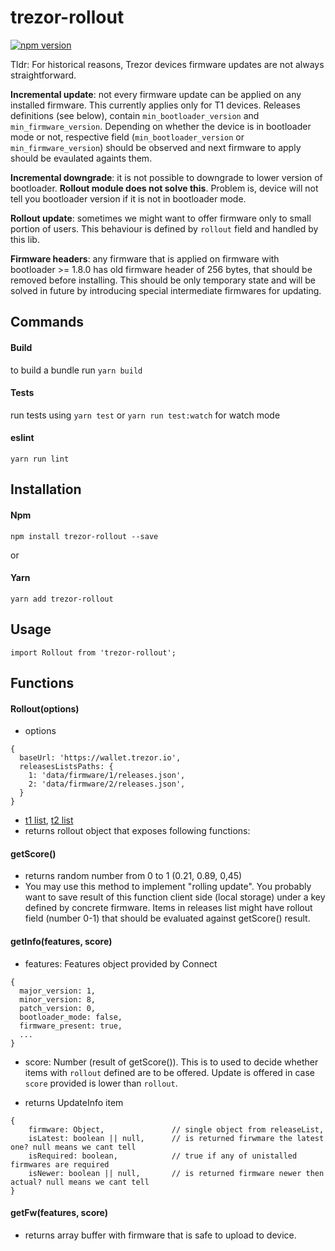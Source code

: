 trezor-rollout
=========

[![npm version](https://badge.fury.io/js/trezor-rollout.svg)](https://badge.fury.io/js/trezor-rollout)

Tldr: For historical reasons, Trezor devices firmware updates are not always straightforward. 

__Incremental update__: not every firmware update can be applied on any installed firmware. This currently applies only for T1 devices. Releases definitions (see below), contain `min_bootloader_version` and `min_firmware_version`. Depending on whether the device is in bootloader mode or not, respective field (`min_bootloader_version` or `min_firmware_version`) should be observed and next firmware to apply should be evaulated againts them. 

__Incremental downgrade__: it is not possible to downgrade to lower version of bootloader. __Rollout module does not solve this__. Problem is, device will not tell you bootloader version if it is not in bootloader mode. 

__Rollout update__: sometimes we might want to offer firmware only to small portion of users. This behaviour is defined by `rollout` field and handled by this lib.

__Firmware headers__: any firmware that is applied on firmware with bootloader  >= 1.8.0 has old firmware header of 256 bytes, that should be removed before installing. This should be only temporary state and will be solved in future by introducing special intermediate firmwares for updating.


Commands
-

#### Build 
to build a bundle run `yarn build`

#### Tests
run tests using `yarn test` or `yarn run test:watch` for watch mode

#### eslint
`yarn run lint`

Installation
-----

#### Npm 
```npm install trezor-rollout --save```

or

#### Yarn
```yarn add trezor-rollout```

Usage
-----

```import Rollout from 'trezor-rollout';```

Functions
-----

#### Rollout(options)
- options 
```
{
  baseUrl: 'https://wallet.trezor.io',
  releasesListsPaths: {
    1: 'data/firmware/1/releases.json',
    2: 'data/firmware/2/releases.json',
  }
}
```
-  [t1 list](https://github.com/trezor/webwallet-data/blob/master/firmware/1/releases.json), [t2 list](https://github.com/trezor/webwallet-data/blob/master/firmware/2/releases.json)
- returns rollout object that exposes following functions:

#### getScore()
- returns random number from 0 to 1 (0.21, 0.89, 0,45)
- You may use this method to implement "rolling update". You probably want to save result of this function client side (local storage) under a key defined by concrete firmware. Items in releases list might have rollout field (number 0-1) that should be evaluated against getScore() result.

#### getInfo(features, score)
- features: Features object provided by Connect
```
{
  major_version: 1,
  minor_version: 8,
  patch_version: 0,
  bootloader_mode: false,
  firmware_present: true,
  ...
}
```
- score: Number (result of getScore()). This is to used to decide whether items with `rollout` defined are to be offered. Update is offered in case `score` provided is lower than `rollout`.

- returns UpdateInfo item
```
{
    firmware: Object,               // single object from releaseList,
    isLatest: boolean || null,      // is returned firwmare the latest one? null means we cant tell
    isRequired: boolean,            // true if any of unistalled firmwares are required
    isNewer: boolean || null,       // is returned firmware newer then actual? null means we cant tell
}
```
#### getFw(features, score)
- returns array buffer with firmware that is safe to upload to device.
